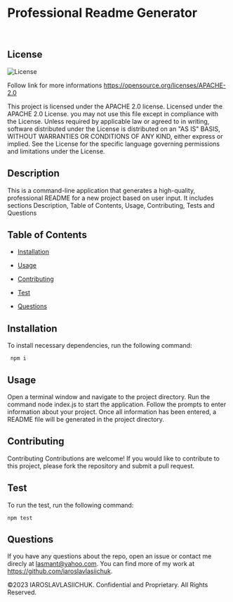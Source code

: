 # Professional Readme Generator
  <br>    

## License
![License](https://img.shields.io/badge/License-APACHE_2.0-green.svg)

Follow link for more informations  https://opensource.org/licenses/APACHE-2.0

 This project is licensed under the APACHE 2.0 license.
Licensed under the APACHE 2.0 License.
you may not use this file except in compliance with the License.
Unless required by applicable law or agreed to in writing, software
distributed under the License is distributed on an "AS IS" BASIS,
WITHOUT WARRANTIES OR CONDITIONS OF ANY KIND, either express or implied.
See the License for the specific language governing permissions and
limitations under the License.


## Description

This is a command-line application that generates a high-quality, professional README for a new project based on user input. It includes sections Description, Table of Contents, Usage, Contributing, Tests and Questions

## Table of Contents
  
  * [Installation](#installation)
  
  * [Usage](#usage)
  
  * [Contributing](#contributing)
  
  * [Test](#test)
  
  * [Questions](#questions)
     
## Installation
  To install necessary dependencies, run the following command:

     npm i

## Usage

Open a terminal window and navigate to the project directory. Run the command node index.js to start the application. Follow the prompts to enter information about your project. Once all information has been entered, a README file will be generated in the project directory.


## Contributing

Contributing Contributions are welcome! If you would like to contribute to this project, please fork the repository and submit a pull request.

## Test

To run the test, run the following command:

    npm test

## Questions

If you have any questions about the repo, open an issue or contact me direcly at lasmant@yahoo.com.
You can find more of my work at https://github.com/iaroslavlasiichuk.  

©2023 IAROSLAVLASIICHUK. Confidential and Proprietary. All Rights Reserved.
